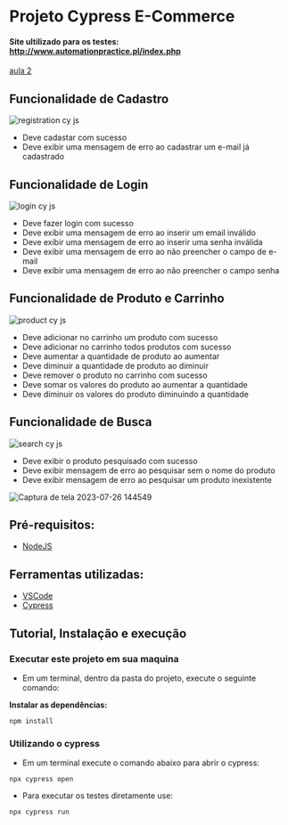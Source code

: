 <h1>Projeto Cypress E-Commerce</h1>

#### Site ultilizado para os testes: http://www.automationpractice.pl/index.php

[aula 2](testCase.md)

## Funcionalidade de Cadastro
![registration cy js](https://github.com/GabrielBento299/Projeto-Cypress-E-commerce/assets/86307663/d7e928f8-bc5c-413e-9cb3-e5e16a25d2e3)

- Deve cadastar com sucesso
- Deve exibir uma mensagem de erro ao cadastrar um e-mail já cadastrado
  
## Funcionalidade de Login
![login cy js](https://github.com/GabrielBento299/Projeto-Cypress-E-commerce/assets/86307663/7ccbe12b-3b2f-4fb8-92fb-2fbadc8f7924)

- Deve fazer login com sucesso
- Deve exibir uma mensagem de erro ao inserir um email inválido
- Deve exibir uma mensagem de erro ao inserir uma senha inválida
- Deve exibir uma mensagem de erro ao não preencher o campo de e-mail
- Deve exibir uma mensagem de erro ao não preencher o campo senha

## Funcionalidade de Produto e Carrinho
![product cy js](https://github.com/GabrielBento299/Projeto-Cypress-E-commerce/assets/86307663/c38b44ad-baed-41a0-b02f-e669eb8c2b36)

- Deve adicionar no carrinho um produto com sucesso
- Deve adicionar no carrinho todos produtos com sucesso
- Deve aumentar a quantidade de produto ao aumentar
- Deve diminuir a quantidade de produto ao diminuir
- Deve remover o produto no carrinho com sucesso
- Deve somar os valores do produto ao aumentar a quantidade
- Deve diminuir os valores do produto diminuindo a quantidade

## Funcionalidade de Busca
![search cy js](https://github.com/GabrielBento299/Projeto-Cypress-E-commerce/assets/86307663/15ea9478-4d3c-43bd-b6f3-3980c8407db1)

- Deve exibir o produto pesquisado com sucesso
- Deve exibir mensagem de erro ao pesquisar sem o nome do produto
- Deve exibir mensagem de erro ao pesquisar um produto inexistente
  
![Captura de tela 2023-07-26 144549](https://github.com/GabrielBento299/Projeto-Cypress-E-commerce/assets/86307663/d1e466c4-42d3-494c-b199-7a9413d7846c)

## Pré-requisitos:
- [NodeJS](https://nodejs.org/en/download/ "NodeJS")

## Ferramentas utilizadas:
- [VSCode](https://code.visualstudio.com/ "VSCode")
- [Cypress](https://www.npmjs.com/package/cypress "Cypress")
#####

## Tutorial, Instalação e execução

### Executar este projeto em sua maquina

* Em um terminal, dentro da pasta do projeto, execute o seguinte comando:

**Instalar as dependências:**  
```
npm install
```

### Utilizando o cypress

* Em um terminal execute o comando abaixo para abrir o cypress:
```
npx cypress open 
```

* Para executar os testes diretamente use:
```
npx cypress run 
```
